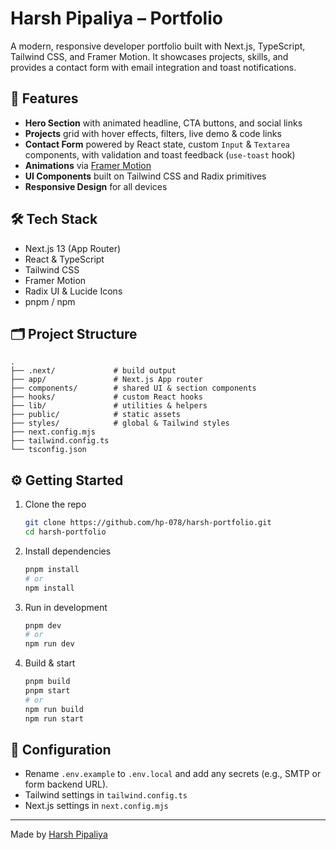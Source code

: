 # Harsh Pipaliya – Portfolio

A modern, responsive developer portfolio built with Next.js, TypeScript, Tailwind CSS, and Framer Motion. It showcases projects, skills, and provides a contact form with email integration and toast notifications.

## 🚀 Features

- **Hero Section** with animated headline, CTA buttons, and social links  
- **Projects** grid with hover effects, filters, live demo & code links  
- **Contact Form** powered by React state, custom `Input` & `Textarea` components, with validation and toast feedback (`use-toast` hook)  
- **Animations** via [Framer Motion](https://www.framer.com/motion/)  
- **UI Components** built on Tailwind CSS and Radix primitives  
- **Responsive Design** for all devices  

## 🛠️ Tech Stack

- Next.js 13 (App Router)  
- React & TypeScript  
- Tailwind CSS  
- Framer Motion  
- Radix UI & Lucide Icons  
- pnpm / npm  

## 🗂️ Project Structure

```text
.
├── .next/             # build output
├── app/               # Next.js App router
├── components/        # shared UI & section components
├── hooks/             # custom React hooks
├── lib/               # utilities & helpers
├── public/            # static assets
├── styles/            # global & Tailwind styles
├── next.config.mjs
├── tailwind.config.ts
└── tsconfig.json
```

## ⚙️ Getting Started

1. Clone the repo  
   ```bash
   git clone https://github.com/hp-078/harsh-portfolio.git
   cd harsh-portfolio
   ```
2. Install dependencies  
   ```bash
   pnpm install
   # or
   npm install
   ```
3. Run in development  
   ```bash
   pnpm dev
   # or
   npm run dev
   ```
4. Build & start  
   ```bash
   pnpm build
   pnpm start
   # or
   npm run build
   npm run start
   ```

## 🔧 Configuration

- Rename `.env.example` to `.env.local` and add any secrets (e.g., SMTP or form backend URL).  
- Tailwind settings in `tailwind.config.ts`  
- Next.js settings in `next.config.mjs`  


---

Made by [Harsh Pipaliya](https://github.com/hp-078)

